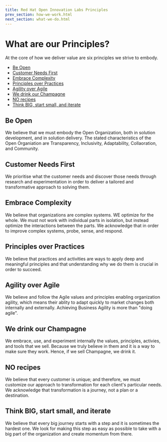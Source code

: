 ```yaml
---
title: Red Hat Open Innovation Labs Principles
prev_section: how-we-work.html
next_section: what-we-do.html
---
```


What are our Principles?
===========

At the core of how we deliver value are six principles we strive to embody. 
-  [Be Open](#be-open)
-  [Customer Needs First](#customer-needs)
-  [Embrace Complexity](#embrace-complexity)
-  [Principles over Practices](#princples-practices)
-  [Agility over Agile](#agility-agile)
-  [We drink our Champagne](#champagne)
-  [NO recipes](#no-recipes)
-  [Think BIG, start small, and iterate](#think-big)

<a name="be-open"></a>Be Open
--------------------------
We believe that we must embody the Open Organization, both in solution development, and in solution delivery. The stated characteristics of the Open Organiation are Transparency, Inclusivity, Adaptability, Collaoration, and Community.

<a name="customer-needs"></a>Customer Needs First
--------------------------
We prioritise what the customer needs and discover those needs through research and experimentation in order to deliver a tailored and transformative approach to solving them.

<a name="embrace-complexity"></a>Embrace Complexity
--------------------------
We believe that organizations are complex systems. WE optimize for the whole. We must not work with individual parts in isolation, but instead optimize the interactions between the parts. We acknowledge that in order to improve complex systems, probe, sense, and respond.

<a name="principles-practices"></a>Principles over Practices
--------------------------
We believe that practices and activities are ways to apply deep and meaningful principles and that understanding why we do them is crucial in order to succeed.

<a name="agility-agile"></a>Agility over Agile
--------------------------
We believe and follow the Agile values and principles enabling organization agility, which means their ablity to adapt quickly to market changes both internally and externally. Achieving Business Agility is more than "doing agile".

<a name="champagne"></a>We drink our Champagne
--------------------------
We embrace, use, and experiment internally the values, principles, activies, and tools that we sell. Because we truly believe in them and it is a way to make sure they work. Hence, if we sell Champagne, we drink it.

<a name="no-recipes"></a>NO recipes
--------------------------
We believe that every customer is unique; and therefore, we must customize our approach to transformation for each client's particular needs. We acknowledge that transformation is a journey, not a plan or a destination.

<a name="think-big"></a>Think BIG, start small, and iterate
--------------------------
We believe that every big journey starts with a step and it is sometimes the hardest one. We look for making this step as easy as possible to take with a big part of the organization and create momentum from there.
